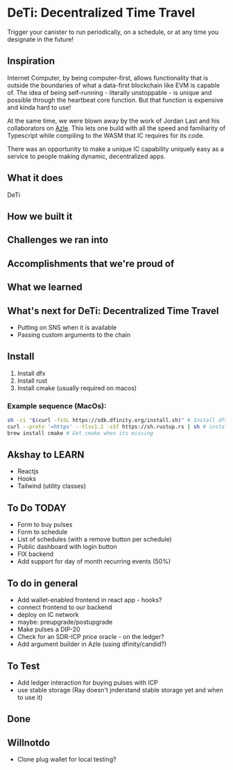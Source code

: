 # DeTi: Decentralized Time Travel

Trigger your canister to run periodically, on a schedule, or at any time you designate in the future!

## Inspiration

Internet Computer, by being computer-first, allows functionality that is outside the boundaries of what a data-first blockchain like EVM is capable of. The idea of being self-running - literally unstoppable - is unique and possible through the heartbeat core function. But that function is expensive and kinda hard to use!

At the same time, we were blown away by the work of Jordan Last and his collaborators on [Azle](https://github.com/demergentlabs/azle). This lets one build with all the speed and familiarity of Typescript while compiling to the WASM that IC requires for its code.

There was an opportunity to make a unique IC capability uniquely easy as a service to people making dynamic, decentralized apps.

## What it does

DeTi

## How we built it

## Challenges we ran into

## Accomplishments that we're proud of

## What we learned

## What's next for DeTi: Decentralized Time Travel

- Putting on SNS when it is available
- Passing custom arguments to the chain

## Install

1. Install dfx
2. Install rust
3. Install cmake (usually required on macos)

### Example sequence (MacOs):

```bash
sh -ci "$(curl -fsSL https://sdk.dfinity.org/install.sh)" # Install dfx
curl --proto '=https' --tlsv1.2 -sSf https://sh.rustup.rs | sh # install Rust
brew install cmake # Get cmake when its missing
```

## Akshay to LEARN

- Reactjs
- Hooks
- Tailwind (utility classes)

## To Do TODAY

- Form to buy pulses
- Form to schedule
- List of schedules (with a remove button per schedule)
- Public dashboard with login button
- FIX backend
- Add support for day of month recurring events (50%)

## To do in general

- Add wallet-enabled frontend in react app - hooks?
- connect frontend to our backend
- deploy on IC network
- maybe: preupgrade/postupgrade
- Make pulses a DIP-20
- Check for an SDR-ICP price oracle - on the ledger?
- Add argument builder in Azle (using dfinity/candid?)

## To Test

- Add ledger interaction for buying pulses with ICP
- use stable storage (Ray doesn't jnderstand stable storage yet and when to use it)

## Done

## Willnotdo

- Clone plug wallet for local testing?
